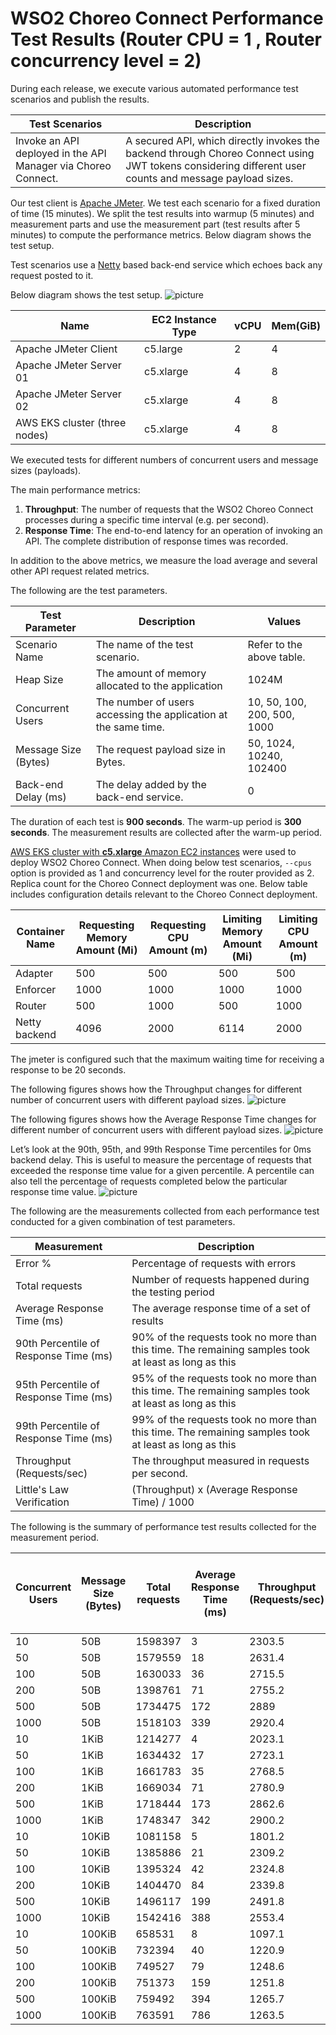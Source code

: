 # WSO2 Choreo Connect Performance Test Results (Router CPU = 1 , Router concurrency level = 2)

During each release, we execute various automated performance test scenarios and publish the results.

| Test Scenarios | Description |
| -------------- | ----------- |
| Invoke an API deployed in the API Manager via Choreo Connect. | A secured API, which directly invokes the backend through Choreo Connect using JWT tokens considering different user counts and message payload sizes. |

Our test client is [Apache JMeter](https://jmeter.apache.org/index.html). We test each scenario for a fixed duration of
time (15 minutes). We split the test results into warmup (5 minutes) and measurement parts and use the measurement part (test results after 5 minutes) to compute the
performance metrics. Below diagram shows the test setup.

Test scenarios use a [Netty](https://netty.io/) based back-end service which echoes back any request
posted to it.

Below diagram shows the test setup.
![picture](images/diagram.png)

| Name                          | EC2 Instance Type | vCPU | Mem(GiB) |
| ----------------------------- | ----------------- | ---- | -------- |
| Apache JMeter Client          | c5.large          | 2    | 4        |
| Apache JMeter Server 01       | c5.xlarge         | 4    | 8        |
| Apache JMeter Server 02       | c5.xlarge         | 4    | 8        |
| AWS EKS cluster (three nodes) | c5.xlarge         | 4    | 8        |

We executed tests for different numbers of concurrent users and message sizes (payloads).

The main performance metrics:

1. **Throughput**: The number of requests that the WSO2 Choreo Connect processes during a specific time interval (e.g. per second).
2. **Response Time**: The end-to-end latency for an operation of invoking an API. The complete distribution of response times was recorded.

In addition to the above metrics, we measure the load average and several other API request related metrics.

The following are the test parameters.

| Test Parameter       | Description                                                     | Values                      |
| -------------------- | --------------------------------------------------------------- | --------------------------- |
| Scenario Name        | The name of the test scenario.                                  | Refer to the above table.   |
| Heap Size            | The amount of memory allocated to the application               | 1024M                       |
| Concurrent Users     | The number of users accessing the application at the same time. | 10, 50, 100, 200, 500, 1000 |
| Message Size (Bytes) | The request payload size in Bytes.                              | 50, 1024, 10240, 102400     |
| Back-end Delay (ms)  | The delay added by the back-end service.                        | 0                           |

The duration of each test is **900 seconds**. The warm-up period is **300 seconds**.
The measurement results are collected after the warm-up period.

[AWS EKS cluster with **c5.xlarge** Amazon EC2 instances](https://aws.amazon.com/eks/?nc2=type_a) were used to deploy WSO2 Choreo Connect.
When doing below test scenarios, `--cpus` option is provided as 1 and concurrency level for the router provided as 2. Replica count for the
Choreo Connect deployment was one. Below table includes configuration details relevant to the Choreo Connect deployment.

|Container Name|Requesting Memory Amount (Mi)|Requesting CPU Amount (m)|Limiting Memory Amount (Mi)|Limiting CPU Amount (m)|
|--------------|-----------------------------|-------------------------|---------------------------|-----------------------|
|Adapter       |500                          |500                      |500                        |500                    |
|Enforcer      |1000                         |1000                     |1000                       |1000                   |
|Router        |500                          |1000                     |500                        |1000                   |
|Netty backend |4096                         |2000                     |6114                       |2000                   |


The jmeter is configured such that the maximum waiting time for receiving a response to be 20 seconds.

The following figures shows how the Throughput changes for different number of concurrent users with different payload sizes.
![picture](images/throughput.png)

The following figures shows how the Average Response Time changes for different number of concurrent users with different payload sizes.
![picture](images/response_time_0ms.png)

Let’s look at the 90th, 95th, and 99th Response Time percentiles for 0ms backend delay.
This is useful to measure the percentage of requests that exceeded the response time value for a given percentile.
A percentile can also tell the percentage of requests completed below the particular response time value.
![picture](images/percentile.png)

The following are the measurements collected from each performance test conducted for a given combination of
test parameters.

| Measurement | Description |
| ----------- | ----------- |
| Error % | Percentage of requests with errors |
| Total requests | Number of requests happened during the testing period |
| Average Response Time (ms) | The average response time of a set of results |
| 90th Percentile of Response Time (ms) | 90% of the requests took no more than this time. The remaining samples took at least as long as this |
| 95th Percentile of Response Time (ms) | 95% of the requests took no more than this time. The remaining samples took at least as long as this |
| 99th Percentile of Response Time (ms) | 99% of the requests took no more than this time. The remaining samples took at least as long as this |
| Throughput (Requests/sec) | The throughput measured in requests per second. |
| Little's Law Verification |  (Throughput) x (Average Response Time) / 1000|

The following is the summary of performance test results collected for the measurement period.

|Concurrent Users|Message Size (Bytes)|Total requests|Average Response Time (ms)|Throughput (Requests/sec)|Error %|Error Count|Little's law verification|90th Percentile of Response Time (ms)|95th Percentile of Response Time (ms)|99th Percentile of Response Time (ms)|
|----------------|--------------------|--------------|--------------------------|-------------------------|-------|-----------|-------------------------|-------------------------------------|-------------------------------------|-------------------------------------|
|10              |50B                 |1598397       |3                         |2303.5                   |0      |0          |6.9105                   |5                                    |5                                    |11                                   |
|50              |50B                 |1579559       |18                        |2631.4                   |0      |0          |47.3652                  |55                                   |58                                   |62                                   |
|100             |50B                 |1630033       |36                        |2715.5                   |0      |0          |97.758                   |71                                   |74                                   |79                                   |
|200             |50B                 |1398761       |71                        |2755.2                   |0      |0          |195.6192                 |95                                   |98                                   |106                                  |
|500             |50B                 |1734475       |172                       |2889                     |0      |0          |496.908                  |203                                  |211                                  |264                                  |
|1000            |50B                 |1518103       |339                       |2920.4                   |0      |0          |990.0156                 |393                                  |402                                  |455                                  |
|10              |1KiB                |1214277       |4                         |2023.1                   |0      |0          |8.0924                   |5                                    |6                                    |9                                    |
|50              |1KiB                |1634432       |17                        |2723.1                   |0      |0          |46.2927                  |52                                   |55                                   |60                                   |
|100             |1KiB                |1661783       |35                        |2768.5                   |0      |0          |96.8975                  |72                                   |75                                   |80                                   |
|200             |1KiB                |1669034       |71                        |2780.9                   |0      |0          |197.4439                 |104                                  |109                                  |157                                  |
|500             |1KiB                |1718444       |173                       |2862.6                   |0      |0          |495.2298                 |208                                  |226                                  |270                                  |
|1000            |1KiB                |1748347       |342                       |2900.2                   |0      |0          |991.8684                 |336                                  |405                                  |460                                  |
|10              |10KiB               |1081158       |5                         |1801.2                   |0      |0          |9.006                    |6                                    |6                                    |10                                   |
|50              |10KiB               |1385886       |21                        |2309.2                   |0      |0          |48.4932                  |56                                   |59                                   |63                                   |
|100             |10KiB               |1395324       |42                        |2324.8                   |0      |0          |97.6416                  |77                                   |80                                   |86                                   |
|200             |10KiB               |1404470       |84                        |2339.8                   |0      |0          |196.5432                 |102                                  |106                                  |149                                  |
|500             |10KiB               |1496117       |199                       |2491.8                   |0      |0          |495.8682                 |258                                  |270                                  |290                                  |
|1000            |10KiB               |1542416       |388                       |2553.4                   |0      |0          |990.7192                 |460                                  |477                                  |504                                  |
|10              |100KiB              |658531        |8                         |1097.1                   |0      |0          |8.7768                   |11                                   |13                                   |20                                   |
|50              |100KiB              |732394        |40                        |1220.9                   |0      |0          |48.836                   |67                                   |74                                   |89                                   |
|100             |100KiB              |749527        |79                        |1248.6                   |0      |0          |98.6394                  |125                                  |141                                  |170                                  |
|200             |100KiB              |751373        |159                       |1251.8                   |0      |0          |199.0362                 |233                                  |241                                  |277                                  |
|500             |100KiB              |759492        |394                       |1265.7                   |0      |0          |498.6858                 |484                                  |507                                  |553                                  |
|1000            |100KiB              |763591        |786                       |1263.5                   |0      |0          |993.111                  |892                                  |924                                  |996                                  |

